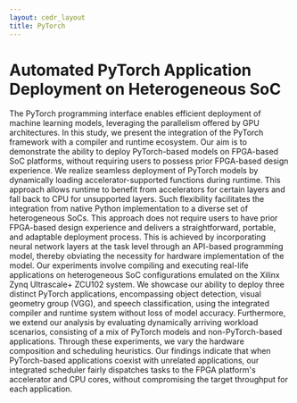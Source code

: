 ```yaml
---
layout: cedr_layout
title: PyTorch
---
```


# Automated PyTorch Application Deployment on Heterogeneous SoC

The PyTorch programming interface enables efficient deployment of machine learning models, leveraging the parallelism offered by GPU architectures. In this study, we present the integration of the PyTorch framework with a compiler and runtime ecosystem. Our aim is to demonstrate the ability to deploy PyTorch-based models on FPGA-based SoC platforms, without requiring users to possess prior FPGA-based design experience. We realize seamless deployment of PyTorch models by dynamically loading accelerator-supported functions during runtime. This approach allows runtime to benefit from accelerators for certain layers and fall back to CPU for unsupported layers. Such flexibility facilitates the integration from native Python implementation to a diverse set of heterogeneous SoCs. This approach does not require users to have prior FPGA-based design experience and delivers a straightforward, portable, and adaptable deployment process. This is achieved by incorporating neural network layers at the task level through an API-based programming model, thereby obviating the necessity for hardware implementation of the model. Our experiments involve compiling and executing real-life applications on heterogeneous SoC configurations emulated on the Xilinx Zynq Ultrascale+ ZCU102 system. We showcase our ability to deploy three distinct PyTorch applications, encompassing object detection, visual geometry group (VGG), and speech classification, using the integrated compiler and runtime system without loss of model accuracy. Furthermore, we extend our analysis by evaluating dynamically arriving workload scenarios, consisting of a mix of PyTorch models and non-PyTorch-based applications. Through these experiments, we vary the hardware composition and scheduling heuristics. Our findings indicate that when PyTorch-based applications coexist with unrelated applications, our integrated scheduler fairly dispatches tasks to the FPGA platform's accelerator and CPU cores, without compromising the target throughput for each application.
